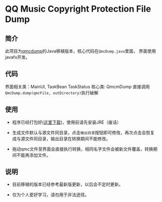 QQ Music Copyright Protection File Dump
===========

## 简介
此项目为[qmcdump](https://github.com/MegrezZhu/qmcdump)的Java移植版本，核心代码在`QmcDump.java`里面，
界面使用javafx开发。

## 代码
界面相关类：MainUI, TaskBean TaskStatus
核心类: QmcmDump
直接调用`QmcDump.dump(qmcFile, outDirectory)`执行破解

## 使用
- 程序已经打包好[(这里下载)](https://github.com/Yeamy/qmcdump/releases)，使用前请先安装JRE（废话）

- 生成文件默认与源文件同目录，点击`输出目录`按钮即可修改，再次点击会恢复成与源文件同目录，输出目录在转换期间不能修改。

- 拖动qmc文件至界面会直接执行转换，相同名字文件会被新文件覆盖，转换期间不能再添加文件。

## 说明
- 目前移植的版本已经参考最新版更新，以后会不定时更新。

- 仅为个人爱好学习，请勿用于非法途径。